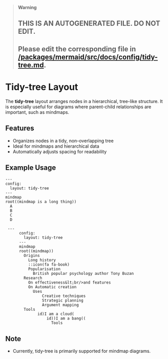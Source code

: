> **Warning**
>
> ## THIS IS AN AUTOGENERATED FILE. DO NOT EDIT.
>
> ## Please edit the corresponding file in [/packages/mermaid/src/docs/config/tidy-tree.md](../../packages/mermaid/src/docs/config/tidy-tree.md).

# Tidy-tree Layout

The **tidy-tree** layout arranges nodes in a hierarchical, tree-like structure. It is especially useful for diagrams where parent-child relationships are important, such as mindmaps.

## Features

- Organizes nodes in a tidy, non-overlapping tree
- Ideal for mindmaps and hierarchical data
- Automatically adjusts spacing for readability

## Example Usage

```
---
config:
  layout: tidy-tree
---
mindmap
root((mindmap is a long thing))
  A
  B
  C
  D
```

```
 ---
      config:
        layout: tidy-tree
      ---
      mindmap
      root((mindmap))
        Origins
          Long history
          ::icon(fa fa-book)
          Popularisation
            British popular psychology author Tony Buzan
        Research
          On effectiveness&lt;br/>and features
          On Automatic creation
            Uses
                Creative techniques
                Strategic planning
                Argument mapping
        Tools
              id)I am a cloud(
                  id))I am a bang((
                    Tools
```

## Note

- Currently, tidy-tree is primarily supported for mindmap diagrams.
